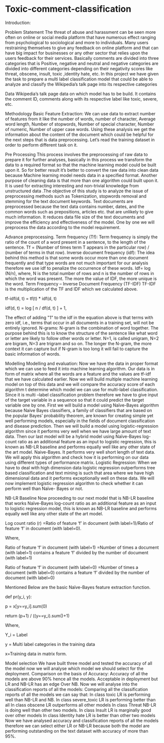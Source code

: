 # Toxic-comment-classification

Introduction:

Problem Statement
The threat of abuse and harassment can be seen more often on online or social media platform that have
numerous effect ranging from psychological to sociological and more to individuals. Many users restraining themselves to give any
feedback on online platform and that can have big impact for businesses or any other sector that relies upon the
users feedback for their services.
Basically comments are divided into three categories that is Positive, negative and neutral and negative
categories are divided into different categories depending on their negativity scores like threat, obscene, insult,
toxic ,identity hate, etc.
In this project we have given the task to prepare a multi label classification model that could be able to analyze
and classify the Wikipedia’s talk page into its respective categories

Data
Wikipedia’s talk page data on which model has to be build. It contains the comment ID, comments along with its respective label
like toxic, severe, etc.

Methodology
Basic Feature Extraction:
We can use data to extract number of features from it like the number of words, number of character, Average
word length, Number of stopwords, Number of special character, Number of numeric, Number of upper case
words. Using these analysis we get the information about the content of the document which could be helpful
for the next steps that is data preprocessing.
Let’s read the training dataset in order to perform different task on it.

Pre Processing
This process involves the preprocessing of raw data to prepare it for further analyses, basically in this process
we transform the data to a required format so that the machine learning model could be built upon it.
So for better result it’s better to convert the raw data into clean data because Machine learning model needs
data in a specified format. Another purpose of cleaning data is that more than one algorithm could built upon it.
It is used for extracting interesting and non-trivial knowledge from unstructured data .The objective of this
study is to analyze the issue of preprocessing methods such as Tokenization, stopwords removal and stemming
for the text document keywords.
Text documents are preprocessed because the text data contains number, dates, and the common words such as
prepositions, articles etc. that are unlikely to give much information. It reduces data file size of the text
documents and improve the efficiency and effectiveness of the model. One by one we will preprocess the data
according to the model requirement.

Advance preprocessing.
Term frequency (Tf):
Term frequency is simply the ratio of the count of a word present in a sentence, to the length of the sentence.
Tf = (Number of times term T appears in the particular row) / (number of terms in that row).
Inverse document frequency (idf):
The idea behind this method is that some words occur more than one document frequently and that type words
are not much important for our analysis therefore we use idf to penalize the occurrence of these words.
Idf= log (N/n),
where, N is the total number of rows and n is the number of rows in which the word was present.
The more the value of IDF, the more unique is the word.
Term Frequency – Inverse Document Frequency (TF-IDF)
TF-IDF is the multiplication of the TF and IDF which we calculated above.

tf-idf(d, t) = tf(t) * idf(d, t)

idf(d, t) = log [ n / df(d, t) ] + 1, 

The effect of adding "1" to the idf in the equation above is that terms with zero idf, i.e., terms that occur in all documents in a training set, will not be entirely ignored.
N-grams:
N-gram is the combination of word together. The purpose behind this is to know the structure of the sentence
like what word or letter are likely to follow other words or letter.
N=1, is called unigram, N=2 are bigram, N=3 are trigram and so on. The longer the N-gram, the more context it
can capture but if N-gram is too long it will fail to capture the basic information of words.

Modelling
Modelling and evaluation:
Now we have the data in proper format which we can use to feed it into machine learning algorithm. Our data is
in form of matrix where all the words are a feature and the values are tf-idf that we have calculated earlier. Now
we will build multiple machine learning model on top of this data and we will compare the accuracy score of
each algorithm t determine which model we can use for multi-label classification. Since it is multi –label
classification problem therefore we have to give input of the target variable in a sequence so that it could
predict the target variable one by one.
First we will build a model using Naïve-Bayes algorithm because Naive Bayes classifiers, a family of
classifiers that are based on the popular Bayes’ probability theorem, are known for creating simple yet well
performing models, especially in the fields of document classification and disease prediction.
Then we will build a model using logistic-regression algorithm since it performs very well when we have large
amount of text data.
Then our last model will be a hybrid model using Naïve-Bayes log-count ratio as an additional feature as an
input to logistic regression, this is known as NB-LR baseline and performs equally well like any other state of
the art model.
Naive-Bayes. It performs very well short length of text data. We will apply this algorithm and check how
it is performing on our data using different types of performance matrix.
Logistic Regression:
When we have to deal with high dimension data logistic regression outperforms tree based classification and
text mining is such that area where we have high dimensional data and it performs exceptionally well on these
data. We will now implement logistic regression algorithm to check whether it can perform well than Naïve-
Bayes or not.

NB-LR Baseline
Now proceeding to our next model that is NB-LR baseline that works Naïve-Bayes log-count ratio as an
additional feature as an input to logistic regression model, this is known as NB-LR baseline and performs
equally well like any other state of the art model.

Log count ratio (r) =Ratio of feature ‘f’ in document (with label=1)/Ratio of feature ‘f’ in document (with
label=0).

Where,

Ratio of feature ‘f’ in document (with label=1) =Number of times a document (with label=1) contains a feature
‘f’ divided by the number of document (with label=1)

Ratio of feature ‘f’ in document (with label=0) =Number of times a document (with label=0) contains a feature
‘f’ divided by the number of document (with label=0)

Mentioned Below are the basic Naïve-Bayes feature extraction function.

def pr(y_i, y):

p = x[y==y_i].sum(0)

return (p+1) / ((y==y_i).sum()+1)

Where,

Y_i = Label

y = Multi label categories in the training data

x=Training data in matrix form.

Model selection
We have built three model and tested the accuracy of all the model now we will analyse which model we
should select for the deployment.
Comparison on the basis of Accuracy:
Accuracy of all the models are above 90% hence all the models. Acceptable in deployment but LR and NB-LR
has an edge Over NB.
Now we will analyse into the classification reports of all the models:
Comparing all the classification reports of all the models we can say that:
In class toxic LR is performing well than NB-LR and NB.
In class severe_toxic LR is performing better than all
In class obscene LR outperforms all other models
In class Threat NB-LR is doing well than other two models.
In class Insult LR is marginally good over other models
In class Identity hate LR is better than other two models
Now we have analysed accuracy and classification reports of all the models therefore we can select either LR or
NB-LR because both the model are performing outstanding on the text dataset with accuracy of more than 95%.

















